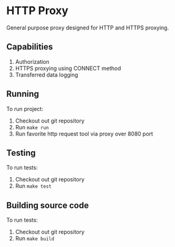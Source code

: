 # HTTP Proxy

General purpose proxy designed for HTTP and HTTPS proxying.

## Capabilities

1. Authorization
2. HTTPS proxying using CONNECT method
3. Transferred data logging

## Running

To run project:

1. Checkout out git repository
2. Run `make run`
3. Run favorite http request tool via proxy over 8080 port

## Testing

To run tests:

1. Checkout out git repository
2. Run `make test`

## Building source code

To run tests:

1. Checkout out git repository
2. Run `make build`
